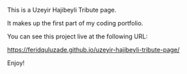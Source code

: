 This is a Uzeyir Hajibeyli Tribute page.

It makes up the first part of my coding portfolio.

You can see this project live at the following URL:

https://feridquluzade.github.io/uzeyir-hajibeyli-tribute-page/

Enjoy!
